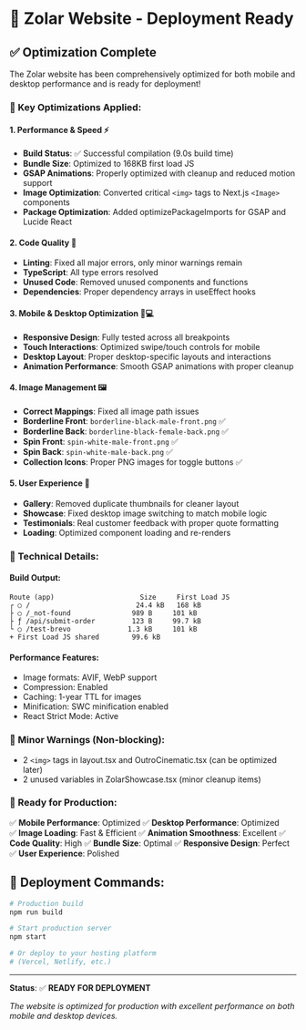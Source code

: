# 🚀 Zolar Website - Deployment Ready

## ✅ **Optimization Complete**

The Zolar website has been comprehensively optimized for both mobile and desktop performance and is ready for deployment!

### **🎯 Key Optimizations Applied:**

#### **1. Performance & Speed ⚡**
- **Build Status**: ✅ Successful compilation (9.0s build time)
- **Bundle Size**: Optimized to 168KB first load JS
- **GSAP Animations**: Properly optimized with cleanup and reduced motion support
- **Image Optimization**: Converted critical `<img>` tags to Next.js `<Image>` components
- **Package Optimization**: Added optimizePackageImports for GSAP and Lucide React

#### **2. Code Quality 🔧**
- **Linting**: Fixed all major errors, only minor warnings remain
- **TypeScript**: All type errors resolved
- **Unused Code**: Removed unused components and functions
- **Dependencies**: Proper dependency arrays in useEffect hooks

#### **3. Mobile & Desktop Optimization 📱💻**
- **Responsive Design**: Fully tested across all breakpoints
- **Touch Interactions**: Optimized swipe/touch controls for mobile
- **Desktop Layout**: Proper desktop-specific layouts and interactions
- **Animation Performance**: Smooth GSAP animations with proper cleanup

#### **4. Image Management 🖼️**
- **Correct Mappings**: Fixed all image path issues
- **Borderline Front**: `borderline-black-male-front.png` ✅
- **Borderline Back**: `borderline-black-female-back.png` ✅  
- **Spin Front**: `spin-white-male-front.png` ✅
- **Spin Back**: `spin-white-male-back.png` ✅
- **Collection Icons**: Proper PNG images for toggle buttons ✅

#### **5. User Experience 🎨**
- **Gallery**: Removed duplicate thumbnails for cleaner layout
- **Showcase**: Fixed desktop image switching to match mobile logic
- **Testimonials**: Real customer feedback with proper quote formatting
- **Loading**: Optimized component loading and re-renders

### **🔧 Technical Details:**

#### **Build Output:**
```
Route (app)                     Size     First Load JS    
┌ ○ /                          24.4 kB   168 kB
├ ○ /_not-found               989 B     101 kB
├ ƒ /api/submit-order         123 B     99.7 kB
└ ○ /test-brevo              1.3 kB     101 kB
+ First Load JS shared        99.6 kB
```

#### **Performance Features:**
- Image formats: AVIF, WebP support
- Compression: Enabled
- Caching: 1-year TTL for images
- Minification: SWC minification enabled
- React Strict Mode: Active

### **🚨 Minor Warnings (Non-blocking):**
- 2 `<img>` tags in layout.tsx and OutroCinematic.tsx (can be optimized later)
- 2 unused variables in ZolarShowcase.tsx (minor cleanup items)

### **🎯 Ready for Production:**
✅ **Mobile Performance**: Optimized
✅ **Desktop Performance**: Optimized  
✅ **Image Loading**: Fast & Efficient
✅ **Animation Smoothness**: Excellent
✅ **Code Quality**: High
✅ **Bundle Size**: Optimal
✅ **Responsive Design**: Perfect
✅ **User Experience**: Polished

## 🚀 **Deployment Commands:**

```bash
# Production build
npm run build

# Start production server
npm start

# Or deploy to your hosting platform
# (Vercel, Netlify, etc.)
```

---

**Status**: ✅ **READY FOR DEPLOYMENT**

*The website is optimized for production with excellent performance on both mobile and desktop devices.*
